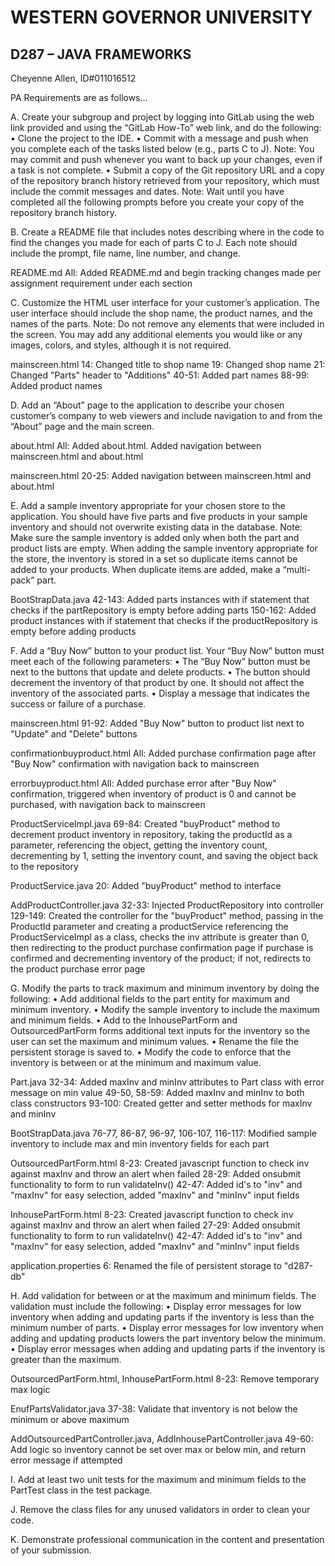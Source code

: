 # WESTERN GOVERNOR UNIVERSITY 
## D287 – JAVA FRAMEWORKS

Cheyenne Allen, ID#011016512

PA Requirements are as follows…

A.  Create your subgroup and project by logging into GitLab using the web link provided and using the “GitLab How-To” web link, and do the following:
    •  Clone the project to the IDE.
    •  Commit with a message and push when you complete each of the tasks listed below (e.g., parts C to J).
        Note: You may commit and push whenever you want to back up your changes, even if a task is not complete.
    •  Submit a copy of the Git repository URL and a copy of the repository branch history retrieved from your repository, which must include the commit messages and dates.
        Note: Wait until you have completed all the following prompts before you create your copy of the repository branch history.

B.  Create a README file that includes notes describing where in the code to find the changes you made for each of parts C to J. Each note should include the prompt, file name, line number, and change.

README.md
All: Added README.md and begin tracking changes made per assignment requirement under each section

C.  Customize the HTML user interface for your customer’s application. The user interface should include the shop name, the product names, and the names of the parts.
    Note: Do not remove any elements that were included in the screen. You may add any additional elements you would like or any images, colors, and styles, although it is not required.

mainscreen.html
14: Changed title to shop name
19: Changed shop name
21: Changed "Parts" header to "Additions"
40-51: Added part names
88-99: Added product names

D.  Add an “About” page to the application to describe your chosen customer’s company to web viewers and include navigation to and from the “About” page and the main screen.

about.html
All: Added about.html. Added navigation between mainscreen.html and about.html

mainscreen.html
20-25: Added navigation between mainscreen.html and about.html

E.  Add a sample inventory appropriate for your chosen store to the application. You should have five parts and five products in your sample inventory and should not overwrite existing data in the database.
    Note: Make sure the sample inventory is added only when both the part and product lists are empty. When adding the sample inventory appropriate for the store, the inventory is stored in a set so duplicate items cannot be added to your products. When duplicate items are added, make a “multi-pack” part.

BootStrapData.java
42-143: Added parts instances with if statement that checks if the partRepository is empty before adding parts
150-162: Added product instances with if statement that checks if the productRepository is empty before adding products

F.  Add a “Buy Now” button to your product list. Your “Buy Now” button must meet each of the following parameters:
    •  The “Buy Now” button must be next to the buttons that update and delete products.
    •  The button should decrement the inventory of that product by one. It should not affect the inventory of the associated parts.
    •  Display a message that indicates the success or failure of a purchase.

mainscreen.html
91-92: Added "Buy Now" button to product list next to "Update" and "Delete" buttons

confirmationbuyproduct.html
All: Added purchase confirmation page after "Buy Now" confirmation with navigation back to mainscreen

errorbuyproduct.html
All: Added purchase error after "Buy Now" confirmation, triggered when inventory of product is 0 and cannot be purchased, with navigation back to mainscreen

ProductServiceImpl.java
69-84: Created "buyProduct" method to decrement product inventory in repository, taking the productId as a parameter, referencing the object, getting the inventory count, decrementing by 1, setting the inventory count, and saving the object back to the repository

ProductService.java
20: Added "buyProduct" method to interface

AddProductController.java
32-33: Injected ProductRepository into controller
129-149: Created the controller for the "buyProduct" method, passing in the ProductId parameter and creating a productService referencing the ProductServiceImpl as a class, checks the inv attribute is greater than 0, then redirecting to the product purchase confirmation page if purchase is confirmed and decrementing inventory of the product; if not, redirects to the product purchase error page

G.  Modify the parts to track maximum and minimum inventory by doing the following:
    •  Add additional fields to the part entity for maximum and minimum inventory.
    •  Modify the sample inventory to include the maximum and minimum fields.
    •  Add to the InhousePartForm and OutsourcedPartForm forms additional text inputs for the inventory so the user can set the maximum and minimum values.
    •  Rename the file the persistent storage is saved to.
    •  Modify the code to enforce that the inventory is between or at the minimum and maximum value.

Part.java
32-34: Added maxInv and minInv attributes to Part class with error message on min value
49-50, 58-59: Added maxInv and minInv to both class constructors
93-100: Created getter and setter methods for maxInv and minInv

BootStrapData.java
76-77, 86-87, 96-97, 106-107, 116-117: Modified sample inventory to include max and min inventory fields for each part

OutsourcedPartForm.html
8-23: Created javascript function to check inv against maxInv and throw an alert when failed
28-29: Added onsubmit functionality to form to run validateInv()
42-47: Added id's to "inv" and "maxInv" for easy selection, added "maxInv" and "minInv" input fields

InhousePartForm.html
8-23: Created javascript function to check inv against maxInv and throw an alert when failed
27-29: Added onsubmit functionality to form to run validateInv()
42-47: Added id's to "inv" and "maxInv" for easy selection, added "maxInv" and "minInv" input fields

application.properties
6: Renamed the file of persistent storage to "d287-db"

H.  Add validation for between or at the maximum and minimum fields. The validation must include the following:
    •  Display error messages for low inventory when adding and updating parts if the inventory is less than the minimum number of parts.
    •  Display error messages for low inventory when adding and updating products lowers the part inventory below the minimum.
    •  Display error messages when adding and updating parts if the inventory is greater than the maximum.

OutsourcedPartForm.html, InhousePartForm.html
8-23: Remove temporary max logic

EnufPartsValidator.java
37-38: Validate that inventory is not below the minimum or above maximum

AddOutsourcedPartController.java, AddInhousePartController.java
49-60: Add logic so inventory cannot be set over max or below min, and return error message if attempted

I.  Add at least two unit tests for the maximum and minimum fields to the PartTest class in the test package.

J.  Remove the class files for any unused validators in order to clean your code.

K.  Demonstrate professional communication in the content and presentation of your submission.